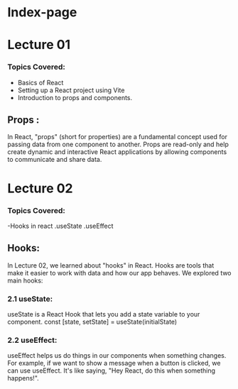 # Index-page

# Lecture 01
### Topics Covered:
- Basics of React
- Setting up a React project using Vite
- Introduction to props and components.

## Props :
In React, "props" (short for properties) are a fundamental concept used for passing data from one component to another. Props are read-only and help create dynamic and interactive React applications by allowing components to communicate and share data.

# Lecture 02
### Topics Covered:
-Hooks in react
.useState
.useEffect

## Hooks:
In Lecture 02, we learned about "hooks" in React. Hooks are tools that make it easier to work with data and how our app behaves. We explored two main hooks:

### 2.1 useState:
useState is a React Hook that lets you add a state variable to your component. 
const [state, setState] = useState(initialState)

### 2.2 useEffect:
useEffect helps us do things in our components when something changes. 
For example, if we want to show a message when a button is clicked, we can use useEffect. 
It's like saying, "Hey React, do this when something happens!".
